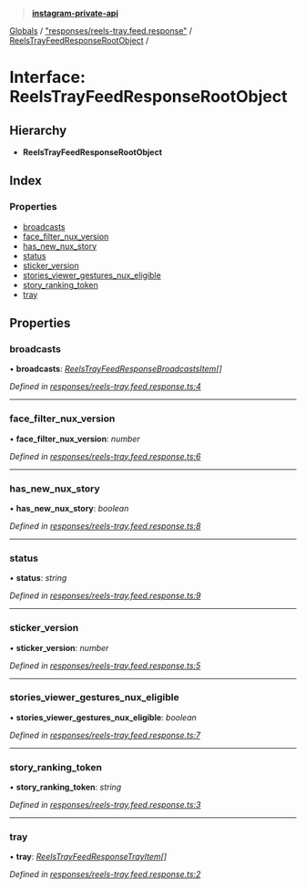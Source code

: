 > **[instagram-private-api](../README.md)**

[Globals](../README.md) / ["responses/reels-tray.feed.response"](../modules/_responses_reels_tray_feed_response_.md) / [ReelsTrayFeedResponseRootObject](_responses_reels_tray_feed_response_.reelstrayfeedresponserootobject.md) /

# Interface: ReelsTrayFeedResponseRootObject

## Hierarchy

* **ReelsTrayFeedResponseRootObject**

## Index

### Properties

* [broadcasts](_responses_reels_tray_feed_response_.reelstrayfeedresponserootobject.md#broadcasts)
* [face_filter_nux_version](_responses_reels_tray_feed_response_.reelstrayfeedresponserootobject.md#face_filter_nux_version)
* [has_new_nux_story](_responses_reels_tray_feed_response_.reelstrayfeedresponserootobject.md#has_new_nux_story)
* [status](_responses_reels_tray_feed_response_.reelstrayfeedresponserootobject.md#status)
* [sticker_version](_responses_reels_tray_feed_response_.reelstrayfeedresponserootobject.md#sticker_version)
* [stories_viewer_gestures_nux_eligible](_responses_reels_tray_feed_response_.reelstrayfeedresponserootobject.md#stories_viewer_gestures_nux_eligible)
* [story_ranking_token](_responses_reels_tray_feed_response_.reelstrayfeedresponserootobject.md#story_ranking_token)
* [tray](_responses_reels_tray_feed_response_.reelstrayfeedresponserootobject.md#tray)

## Properties

###  broadcasts

• **broadcasts**: *[ReelsTrayFeedResponseBroadcastsItem](_responses_reels_tray_feed_response_.reelstrayfeedresponsebroadcastsitem.md)[]*

*Defined in [responses/reels-tray.feed.response.ts:4](https://github.com/dilame/instagram-private-api/blob/3e16058/src/responses/reels-tray.feed.response.ts#L4)*

___

###  face_filter_nux_version

• **face_filter_nux_version**: *number*

*Defined in [responses/reels-tray.feed.response.ts:6](https://github.com/dilame/instagram-private-api/blob/3e16058/src/responses/reels-tray.feed.response.ts#L6)*

___

###  has_new_nux_story

• **has_new_nux_story**: *boolean*

*Defined in [responses/reels-tray.feed.response.ts:8](https://github.com/dilame/instagram-private-api/blob/3e16058/src/responses/reels-tray.feed.response.ts#L8)*

___

###  status

• **status**: *string*

*Defined in [responses/reels-tray.feed.response.ts:9](https://github.com/dilame/instagram-private-api/blob/3e16058/src/responses/reels-tray.feed.response.ts#L9)*

___

###  sticker_version

• **sticker_version**: *number*

*Defined in [responses/reels-tray.feed.response.ts:5](https://github.com/dilame/instagram-private-api/blob/3e16058/src/responses/reels-tray.feed.response.ts#L5)*

___

###  stories_viewer_gestures_nux_eligible

• **stories_viewer_gestures_nux_eligible**: *boolean*

*Defined in [responses/reels-tray.feed.response.ts:7](https://github.com/dilame/instagram-private-api/blob/3e16058/src/responses/reels-tray.feed.response.ts#L7)*

___

###  story_ranking_token

• **story_ranking_token**: *string*

*Defined in [responses/reels-tray.feed.response.ts:3](https://github.com/dilame/instagram-private-api/blob/3e16058/src/responses/reels-tray.feed.response.ts#L3)*

___

###  tray

• **tray**: *[ReelsTrayFeedResponseTrayItem](_responses_reels_tray_feed_response_.reelstrayfeedresponsetrayitem.md)[]*

*Defined in [responses/reels-tray.feed.response.ts:2](https://github.com/dilame/instagram-private-api/blob/3e16058/src/responses/reels-tray.feed.response.ts#L2)*